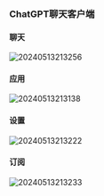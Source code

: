 ### ChatGPT聊天客户端


#### 聊天
![20240513213256](https://github.com/123seven/SmartChat-Beta/assets/42730681/b7751a5f-765a-436d-8b8f-0aba22d2fbe9)


#### 应用
![20240513213138](https://github.com/123seven/SmartChat-Beta/assets/42730681/3b798d51-9cc8-4b15-ad3c-4412e34e7de0)

#### 设置
![20240513213222](https://github.com/123seven/SmartChat-Beta/assets/42730681/20c13ec1-2286-492b-afb6-26200d283e13)


#### 订阅
![20240513213233](https://github.com/123seven/SmartChat-Beta/assets/42730681/b0c564cb-8850-482e-b3b7-36f509a40921)
